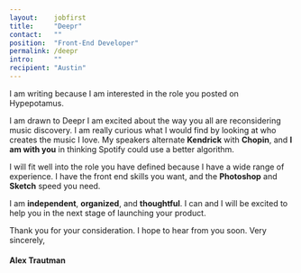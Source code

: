 ```yaml
---
layout:    jobfirst
title:     "Deepr"
contact:   ""
position:  "Front-End Developer"
permalink: /deepr
intro:     ""
recipient: "Austin"
---
```

<p>
    I am writing because I am interested in the role you posted on Hypepotamus.
</p>
<p>
    I am drawn to Deepr I am excited about the way you all are reconsidering music discovery. I am really curious what I would find by looking at who creates the music I love. My speakers alternate <b>Kendrick</b> with <b>Chopin</b>, and <b>I am with you</b> in thinking Spotify could use a better algorithm.
</p>
<p>
    I will fit well into the role you have defined because I have a wide range of experience. I have the front end skills you want, and the <b>Photoshop</b> and <b>Sketch</b> speed you need.
</p>
<p>
    I am <b>independent</b>, <b>organized</b>, and <b>thoughtful</b>. I can and I will be excited to help you in the next stage of launching your product.
</p>
<p>
    Thank you for your consideration. I hope to hear from you soon. Very sincerely,
</p>
<h4> Alex Trautman</h4>
